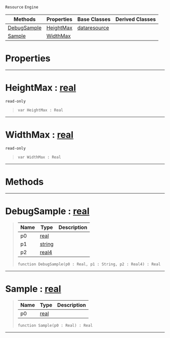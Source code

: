  `Resource` `Engine`



|Methods|Properties|Base Classes|Derived Classes|
|---|---|---|---|
|[ DebugSample](samplecurve.md#debugsample-zilch-engine)|[ HeightMax](samplecurve.md#heightmax-zilch-engine-do)|[dataresource](dataresource.md)| |
|[ Sample](samplecurve.md#sample-zilch-engine-docum)|[ WidthMax](samplecurve.md#widthmax-zilch-engine-doc)| | |


 #  Properties


---  
 #  HeightMax : [real](../nada_base_types/real.md)

 `read-only`

> 
> ```TS:Nada
> var HeightMax : Real


---  
 #  WidthMax : [real](../nada_base_types/real.md)

 `read-only`

> 
> ```TS:Nada
> var WidthMax : Real


---  
 #  Methods


---  
 #  DebugSample : [real](../nada_base_types/real.md)

> 
> |Name|Type|Description|
> |---|---|---|
> |p0|[real](../nada_base_types/real.md)| |
> |p1|[string](../nada_base_types/string.md)| |
> |p2|[real4](../nada_base_types/real4.md)| |
> ```TS:Nada
> function DebugSample(p0 : Real, p1 : String, p2 : Real4) : Real
> ``` 


---  
 #  Sample : [real](../nada_base_types/real.md)

> 
> |Name|Type|Description|
> |---|---|---|
> |p0|[real](../nada_base_types/real.md)| |
> ```TS:Nada
> function Sample(p0 : Real) : Real
> ``` 


---  
 

 